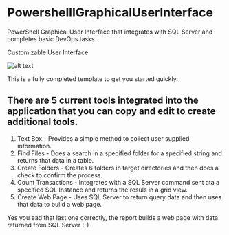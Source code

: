 # PowershelllGraphicalUserInterface
PowerShell Graphical User Interface that integrates with SQL Server and completes basic DevOps tasks. 

Customizable User Interface

![alt text](https://github.com/FrostyDesigner/PowershellGraphicalUserInterface/blob/main/DevOpsPalette1.png)

This is a fully completed template to get you started quickly. 

## There are 5 current tools integrated into the application that you can copy and edit to create additional tools. 
1. Text Box - Provides a simple method to collect user supplied information. 
2. Find Files - Does a search in a specified folder for a specified string and returns that data in a table.
3. Create Folders - Creates 6 folders in target directories and then does a check to confirm the process.
4. Count Transactions - Integrates with a SQL Server command sent ata a specified SQL Instance and returns the resuls in a grid view. 
5. Create Web Page - Uses SQL Server to return query data and then uses that data to build a web page.

Yes you ead that last one correctly, the report builds a web page with data returned from SQL Server :-)
